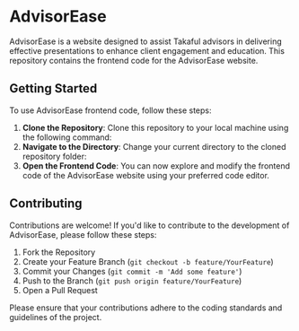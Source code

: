 # AdvisorEase
AdvisorEase is a website designed to assist Takaful advisors in delivering effective presentations to enhance client engagement and education. This repository contains the frontend code for the AdvisorEase website.

## Getting Started
To use AdvisorEase frontend code, follow these steps:

1. **Clone the Repository**: Clone this repository to your local machine using the following command:
2. **Navigate to the Directory**: Change your current directory to the cloned repository folder:
3. **Open the Frontend Code**: You can now explore and modify the frontend code of the AdvisorEase website using your preferred code editor.

## Contributing

Contributions are welcome! If you'd like to contribute to the development of AdvisorEase, please follow these steps:

1. Fork the Repository
2. Create your Feature Branch (`git checkout -b feature/YourFeature`)
3. Commit your Changes (`git commit -m 'Add some feature'`)
4. Push to the Branch (`git push origin feature/YourFeature`)
5. Open a Pull Request

Please ensure that your contributions adhere to the coding standards and guidelines of the project.
